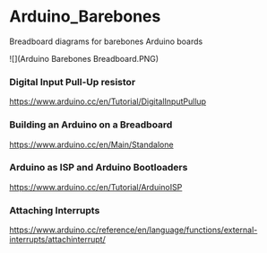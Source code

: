 # Arduino_Barebones
Breadboard diagrams for barebones Arduino boards
 
![](Arduino Barebones Breadboard.PNG)
 
### Digital Input Pull-Up resistor
https://www.arduino.cc/en/Tutorial/DigitalInputPullup

### Building an Arduino on a Breadboard
https://www.arduino.cc/en/Main/Standalone

### Arduino as ISP and Arduino Bootloaders
https://www.arduino.cc/en/Tutorial/ArduinoISP

### Attaching Interrupts
https://www.arduino.cc/reference/en/language/functions/external-interrupts/attachinterrupt/
